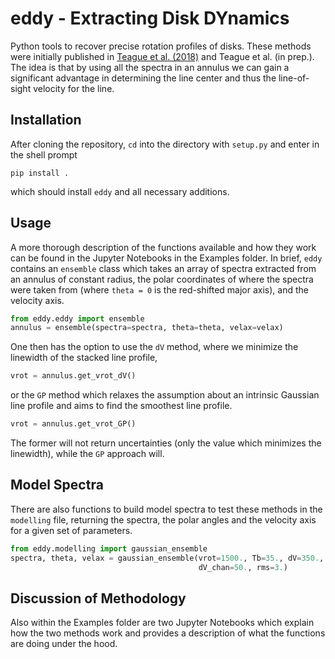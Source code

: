 # eddy - Extracting Disk DYnamics

Python tools to recover precise rotation profiles of disks. These methods were initially published in [Teague et al. (2018)](https://ui.adsabs.harvard.edu/#abs/2018ApJ...860L..12T) and Teague et al. (in prep.). The idea is that by using all the spectra in an annulus we can gain a significant advantage in determining the line center and thus the line-of-sight velocity for the line.

## Installation

After cloning the repository, `cd` into the directory with `setup.py` and enter in the shell prompt

```
pip install .
```

which should install `eddy` and all necessary additions.

## Usage

A more thorough description of the functions available and how they work can be found in the Jupyter Notebooks in the Examples folder. In brief, `eddy` contains an `ensemble` class which takes an array of spectra extracted from an annulus of constant radius, the polar coordinates of where the spectra were taken from (where `theta = 0` is the red-shifted major axis), and the velocity axis.

```python
from eddy.eddy import ensemble
annulus = ensemble(spectra=spectra, theta=theta, velax=velax)
```

One then has the option to use the `dV` method, where we minimize the linewidth of the stacked line profile,

```python
vrot = annulus.get_vrot_dV()
```

or the `GP` method which relaxes the assumption about an intrinsic Gaussian line profile and aims to find the smoothest line profile.

```python
vrot = annulus.get_vrot_GP()
```

The former will not return uncertainties (only the value which minimizes the linewidth), while the `GP` approach will.

## Model Spectra

There are also functions to build model spectra to test these methods in the `modelling` file, returning the spectra, the polar angles and the velocity axis for a given set of parameters.

```python
from eddy.modelling import gaussian_ensemble
spectra, theta, velax = gaussian_ensemble(vrot=1500., Tb=35., dV=350.,
                                          dV_chan=50., rms=3.)
```

## Discussion of Methodology

Also within the Examples folder are two Jupyter Notebooks which explain how the two methods work and provides a description of what the functions are doing under the hood.
